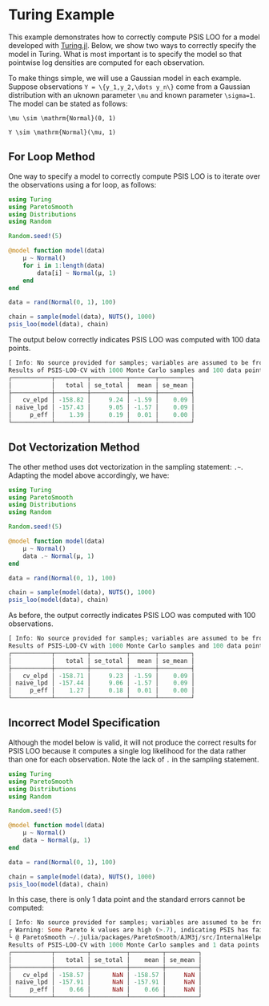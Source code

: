 # Turing Example 

This example demonstrates how to correctly compute PSIS LOO for a model developed with [Turing.jl](https://turinglang.org/stable/). Below, we show two ways to correctly specify the model in Turing. What is most important is to specify the model so that pointwise log densities are computed for each observation. 

To make things simple, we will use a Gaussian model in each example. Suppose observations ``Y = \{y_1,y_2,\dots y_n\}`` come from a Gaussian distribution with an uknown parameter ``\mu`` and known parameter ``\sigma=1``. The model can be stated as follows:

``\mu \sim \mathrm{Normal}(0, 1)``

``Y \sim \mathrm{Normal}(\mu, 1)``

## For Loop Method

One way to specify a model to correctly compute PSIS LOO is to iterate over the observations using a for loop, as follows:
```julia
using Turing
using ParetoSmooth
using Distributions
using Random

Random.seed!(5)

@model function model(data)
    μ ~ Normal()
    for i in 1:length(data)
        data[i] ~ Normal(μ, 1)
    end
end

data = rand(Normal(0, 1), 100)

chain = sample(model(data), NUTS(), 1000)
psis_loo(model(data), chain)
```
The output below correctly indicates PSIS LOO was computed with 100 data points. 

```julia
[ Info: No source provided for samples; variables are assumed to be from a Markov Chain. If the samples are independent, specify this with keyword argument `source=:other`.
Results of PSIS-LOO-CV with 1000 Monte Carlo samples and 100 data points. Total Monte Carlo SE of 0.064.
┌───────────┬─────────┬──────────┬───────┬─────────┐
│           │   total │ se_total │  mean │ se_mean │
├───────────┼─────────┼──────────┼───────┼─────────┤
│   cv_elpd │ -158.82 │     9.24 │ -1.59 │    0.09 │
│ naive_lpd │ -157.43 │     9.05 │ -1.57 │    0.09 │
│     p_eff │    1.39 │     0.19 │  0.01 │    0.00 │
└───────────┴─────────┴──────────┴───────┴─────────┘
```
## Dot Vectorization Method

The other method uses dot vectorization in the sampling statement: `.~`. Adapting the model above accordingly, we have:

```julia
using Turing
using ParetoSmooth
using Distributions
using Random

Random.seed!(5)

@model function model(data)
    μ ~ Normal()
    data .~ Normal(μ, 1)
end

data = rand(Normal(0, 1), 100)

chain = sample(model(data), NUTS(), 1000)
psis_loo(model(data), chain)
```
As before, the output correctly indicates PSIS LOO was computed with 100 observations. 
```julia
[ Info: No source provided for samples; variables are assumed to be from a Markov Chain. If the samples are independent, specify this with keyword argument `source=:other`.
Results of PSIS-LOO-CV with 1000 Monte Carlo samples and 100 data points. Total Monte Carlo SE of 0.053.
┌───────────┬─────────┬──────────┬───────┬─────────┐
│           │   total │ se_total │  mean │ se_mean │
├───────────┼─────────┼──────────┼───────┼─────────┤
│   cv_elpd │ -158.71 │     9.23 │ -1.59 │    0.09 │
│ naive_lpd │ -157.44 │     9.06 │ -1.57 │    0.09 │
│     p_eff │    1.27 │     0.18 │  0.01 │    0.00 │
└───────────┴─────────┴──────────┴───────┴─────────┘
```

## Incorrect Model Specification

Although the model below is valid, it will not produce the correct results for PSIS LOO because it computes a single log likelihood for the data rather than one for each observation. Note the lack of `.` in the sampling statement.

```julia
using Turing
using ParetoSmooth
using Distributions
using Random

Random.seed!(5)

@model function model(data)
    μ ~ Normal()
    data ~ Normal(μ, 1)
end

data = rand(Normal(0, 1), 100)

chain = sample(model(data), NUTS(), 1000)
psis_loo(model(data), chain)
```

In this case, there is only 1 data point and the standard errors cannot be computed:

```julia 
[ Info: No source provided for samples; variables are assumed to be from a Markov Chain. If the samples are independent, specify this with keyword argument `source=:other`.
┌ Warning: Some Pareto k values are high (>.7), indicating PSIS has failed to approximate the true distribution.
└ @ ParetoSmooth ~/.julia/packages/ParetoSmooth/AJM3j/src/InternalHelpers.jl:46
Results of PSIS-LOO-CV with 1000 Monte Carlo samples and 1 data points. Total Monte Carlo SE of 0.15.
┌───────────┬─────────┬──────────┬─────────┬─────────┐
│           │   total │ se_total │    mean │ se_mean │
├───────────┼─────────┼──────────┼─────────┼─────────┤
│   cv_elpd │ -158.57 │      NaN │ -158.57 │     NaN │
│ naive_lpd │ -157.91 │      NaN │ -157.91 │     NaN │
│     p_eff │    0.66 │      NaN │    0.66 │     NaN │
└───────────┴─────────┴──────────┴─────────┴─────────┘
```
